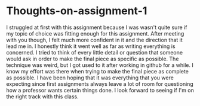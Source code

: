 # Thoughts-on-assignment-1

I struggled at first with this assignment because I was wasn't quite sure if my topic of choice was fitting enough for this assignment. 
After meeting with you though, I felt much more confident in it and the direction that it lead me in. 
I honestly think it went well as far as writing everything is concerned. 
I tried to think of every little detail or question that someone would ask in order to make the final piece as specific as possible. 
The technique was weird, but I got used to it after working in github for a while. 
I know my effort was there when trying to make the final piece as complete as possible. 
I have been hoping that it was everything that you were expecting since first assignments always leave a lot of room for questioning how a professor wants certain things done. 
I look forward to seeing if I'm on the right track with this class. 
